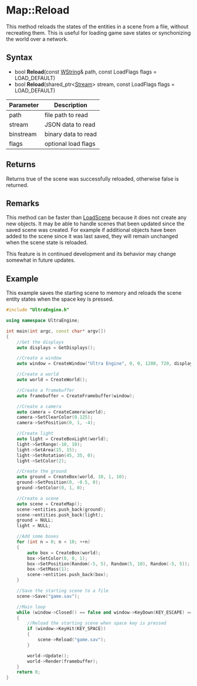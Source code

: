 # Map::Reload

This method reloads the states of the entities in a scene from a file, without recreating them. This is useful for loading game save states or synchonizing the world over a network.

## Syntax

- bool **Reload**(const [WString](WString.md)& path, const LoadFlags flags = LOAD_DEFAULT)
- bool **Reload**(shared_ptr<[Stream](Stream.md)\> stream, const LoadFlags flags = LOAD_DEFAULT)

| Parameter | Description |
|---|---|
| path | file path to read |
| stream | JSON data to read |
| binstream | binary data to read |
| flags | optional load flags |

## Returns

Returns true of the scene was successfully reloaded, otherwise false is returned.

## Remarks

This method can be faster than [LoadScene](LoadScene.md) because it does not create any new objects. It may be able to handle scenes that been updated since the saved scene was created. For example if additional objects have been added to the scene since it was last saved, they will remain unchanged when the scene state is reloaded.

This feature is in continued development and its behavior may change somewhat in future updates.

## Example

This example saves the starting scene to memory and reloads the scene entity states when the space key is pressed.

```c++
#include "UltraEngine.h"

using namespace UltraEngine;

int main(int argc, const char* argv[])
{
    //Get the displays
    auto displays = GetDisplays();

    //Create a window
    auto window = CreateWindow("Ultra Engine", 0, 0, 1280, 720, displays[0], WINDOW_CENTER | WINDOW_TITLEBAR);

    //Create a world
    auto world = CreateWorld();

    //Create a framebuffer
    auto framebuffer = CreateFramebuffer(window);

    //Create a camera    
    auto camera = CreateCamera(world);
    camera->SetClearColor(0.125);
    camera->SetPosition(0, 1, -4);

    //Create light
    auto light = CreateBoxLight(world);
    light->SetRange(-10, 10);
    light->SetArea(15, 15);
    light->SetRotation(45, 35, 0);
    light->SetColor(2);

    //Create the ground
    auto ground = CreateBox(world, 10, 1, 10);
    ground->SetPosition(0, -0.5, 0);
    ground->SetColor(0, 1, 0);

    //Create a scene
    auto scene = CreateMap();
    scene->entities.push_back(ground);
    scene->entities.push_back(light);
    ground = NULL;
    light = NULL;

    //Add some boxes
    for (int n = 0; n < 10; ++n)
    {
        auto box = CreateBox(world);
        box->SetColor(0, 0, 1);
        box->SetPosition(Random(-5, 5), Random(5, 10), Random(-5, 5));
        box->SetMass(1);
        scene->entities.push_back(box);
    }

    //Save the starting scene to a file
    scene->Save("game.sav");

    //Main loop
    while (window->Closed() == false and window->KeyDown(KEY_ESCAPE) == false)
    {
        //Reload the starting scene when space key is pressed
        if (window->KeyHit(KEY_SPACE))
        {
            scene->Reload("game.sav");
        }

        world->Update();
        world->Render(framebuffer);
    }
    return 0;
}
```
